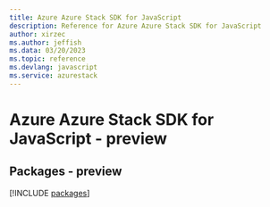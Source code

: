 ```yaml
---
title: Azure Azure Stack SDK for JavaScript
description: Reference for Azure Azure Stack SDK for JavaScript
author: xirzec
ms.author: jeffish
ms.data: 03/20/2023
ms.topic: reference
ms.devlang: javascript
ms.service: azurestack
---
```

# Azure Azure Stack SDK for JavaScript - preview
## Packages - preview
[!INCLUDE [packages](azure-stack-index.md)]